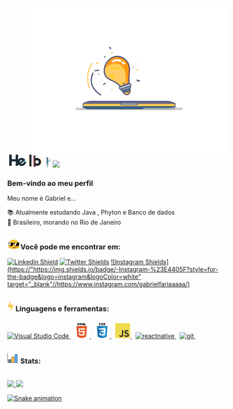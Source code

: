 <!--
Hellooo! <img src="https://media.giphy.com/media/hvRJCLFzcasrR4ia7z/giphy.gif" width="30">
-->

<img src="images/readme/animations/animation-readme-7.gif" min-width="400px" max-width="600px" width="450px" align="right" alt="image">


<span align="left">

<img src="images/readme/hello.gif" width="100" alt="image"> <img src="https://media.giphy.com/media/hvRJCLFzcasrR4ia7z/giphy.gif" width="50">

### Bem-vindo ao meu perfil
 
Meu nome é Gabriel e...
 
 📚 Atualmente estudando Java , Phyton e Banco de dados <br>
 🏡 Brasileiro, morando no Rio de Janeiro <br>
 
</span>

## 

<span align="left">
 
### <img src="https://github.com/RobsonVinicius/robsonvinicius/blob/master/images/readme/emoji.gif" width="30">Você pode me encontrar em:

[![Linkedin Shield](https://img.shields.io/badge/-Linkedin-2867B2?style=for-the-badge&logo=linkedin&logoColor=white&link=https://https://www.linkedin.com/in/gabriel-f-8b3088251//)](https://www.linkedin.com/in/gabriel-f-8b3088251/)
[![Twitter Shields](https://img.shields.io/badge/-Twitter-1DA1F2?style=for-the-badge&logo=twitter&logoColor=white&link=https://https://twitter.com/Gf_Senpai/)](https://twitter.com/Gf_Senpai)
[![Instagram Shields](https://"https://img.shields.io/badge/-Instagram-%23E4405F?style=for-the-badge&logo=instagram&logoColor=white" target="_blank"//https://www.instagram.com/gabrielfariaaaaa/)](https://www.instagram.com/gabrielfariaaaaa/)


</span>

##

### <img src="https://github.com/RobsonVinicius/robsonvinicius/blob/master/images/readme/lightning.gif" width="15"> Linguagens e ferramentas:

###

<p align="left"> 
 
<a href="https://code.visualstudio.com/" target="_blank"> <img src="https://upload.wikimedia.org/wikipedia/commons/thumb/9/9a/Visual_Studio_Code_1.35_icon.svg/512px-Visual_Studio_Code_1.35_icon.svg.png" alt="Visual Studio Code" width="35" height="35"/> </a> &nbsp;
<a href="https://www.w3.org/html/" target="_blank"> <img src="https://raw.githubusercontent.com/devicons/devicon/master/icons/html5/html5-original-wordmark.svg" alt="html5" width="35" height="35"/> </a>&nbsp;
<a href="https://www.w3schools.com/css/" target="_blank"> <img src="https://raw.githubusercontent.com/devicons/devicon/master/icons/css3/css3-original-wordmark.svg" alt="css3" width="35" height="35"/> </a> &nbsp;
<a href="https://developer.mozilla.org/en-US/docs/Web/JavaScript" target="_blank"> <img src="https://raw.githubusercontent.com/devicons/devicon/master/icons/javascript/javascript-original.svg" alt="javascript" width="35" height="35"/> </a> &nbsp;
<a href="https://reactnative.dev/" target="_blank"> <img src="https://reactnative.dev/img/header_logo.svg" alt="reactnative" width="35" height="35"/> </a> &nbsp;
<a href="https://git-scm.com/" target="_blank"> <img src="https://www.vectorlogo.zone/logos/git-scm/git-scm-icon.svg" alt="git" width="35" height="35"/> </a> &nbsp;

</p>

##

### <img src="https://github.com/RobsonVinicius/robsonvinicius/blob/master/images/readme/chart-growth-lineal.gif" width="26"> Stats:

<br>

 <div>
  <a href="https://github.com/GFSenpai">
  <img height="180em" src="https://github-readme-stats.vercel.app/api?username=GFSenpai&show_icons=true&theme=synthwave&include_all_commits=true&count_private=true"/>
  <img height="180em" src="https://github-readme-stats.vercel.app/api/top-langs/?username=GFSenpai&layout=compact&langs_count=6&theme=tokyonight"/>
   
</div>

   ![Snake animation](https://github.com/GFSenpai/GFSenpai/blob/output/github-contribution-grid-snake.svg)
